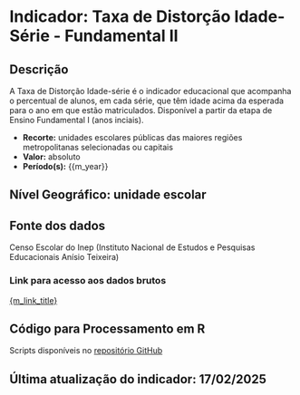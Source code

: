 # Indicador: Taxa de Distorção Idade-Série - Fundamental II

## Descrição

A Taxa de Distorção Idade-série é o indicador educacional que acompanha o percentual de alunos, em cada série, que têm idade acima da esperada para o ano em que estão matriculados. Disponível a partir da etapa de Ensino Fundamental I (anos inciais).

- **Recorte:** unidades escolares públicas das maiores regiões metropolitanas selecionadas ou capitais
- **Valor:** absoluto
- **Período(s):** {{m_year}}

## Nível Geográfico: **unidade escolar**

## Fonte dos dados
Censo Escolar do Inep (Instituto Nacional de Estudos e Pesquisas Educacionais Anísio Teixeira)

### Link para acesso aos dados brutos

[{m_link_title}]({m_link})

## Código para Processamento em R
Scripts disponíveis no [repositório GitHub](https://github.com/cem-usp/georedus)

## Última atualização do indicador: 17/02/2025
